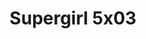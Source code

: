 ---
layout: episodios
title: "Supergirl 5x03"
url_serie_padre: 'supergirl-temporada-5'
category: 'series'
capitulo: 'yes'
anio: '2019'
prev: 'capitulo-2'
proximo: 'capitulo-4'
sandbox: allow-same-origin allow-forms
idioma: 'Subtitulado'
calidad: 'Full HD'
fuente: 'cueva'
reproductores: ["https://hls4.openloadpremium.com/player.php?id=dFVTd3dyMXN5dVJENEh0cUNJN0JuS2VibXV2WldDb3BlOWwxZ1p2VGdPUlBhRW5lclJlblY3QWtYOVVPekJQUVlta25UNk96eExYUFVaalNOR0YzY0E9PQ&sub=https://sub.cuevana2.io/vtt-sub/sub7/Supergirl.5x03.vtt","https://tutumeme.net/embed/player.php?u=bXQ3ajJOaW1wcFRGcEs2VW5XRGExTlRPMytmUnc3bHVwcWhoenVIUjI5SHF5TlNwc0taaG1jN2gwZHZSNTlIRHVhV2tZWitkNUtDVDNOL1ZvYW1rYjJOaW5hS2Q","https://api.cuevana3.io/olpremium/gd.php?file=ek5lbm9xYWNrS0xNejZabVlkSFIyTkxQb3BPWDB0UFkwY3lvbjJIRjBPQ1QwNStUck1mVG9kVExvM0djeHA3VnFybXRscUdvMWRXNHRZbU1lYXVUeDg2cGpKVmp4cXpBejYxcGxJcW9zdFdVcmFXSWk2eTB3cXk5b29pS3FMYkFsSzFqbG1TOHk4U1d5NFdIaWM2VXg5NndyWWlMenBiTTBLeXFqSHFUeXRhNnRZS01aZGFseUxpbGQ0Q2RyNVhXcUtXaGYzbkYyOFhObkdTTG5jclp4THpHYklLRWlNbmYxOG1ZYjZ6SDFBPT0","https://player.openplay.vip/player.php?id=Mzkz&sub=https://sub.cuevana2.io/vtt-sub/sub7/Supergirl.5x03.vtt","https://api.cuevana3.io/rr/gd.php?h=ek5lbm9xYWNrS0xJMVp5b21KREk0dFBLbjVkaHhkRGdrOG1jbnBpUnhhS1Z4b2xxcDgzSjI3aThiSlJqdWRqQzNLZW5sMld4bWJmVzJtcURlTWl2eXRHU3FadVkyUT09","https://api.cuevana3.io/stream/index.php?file=ek5lbm9xYWNrS0xYMTZLa2xNbkdvY3ZTb3BtZng4TGp6ZFpobGFMUGtOVEx6SitYWU5YTTdORE1vWmRnbEpham5KTmtZSlRTMGViVTBxZGdsdEhPb3RqWFoySmttSldvbU1LR2gzV3l3THVvd29aaWFNR21vNWVSb0tKbm9kSGkxOWVTcHF6U3hyRFh5S1dibUE9PQ"]
reproductor: fembed
clasificacion: '+5'
tags:
- Ciencia-Ficcion
---